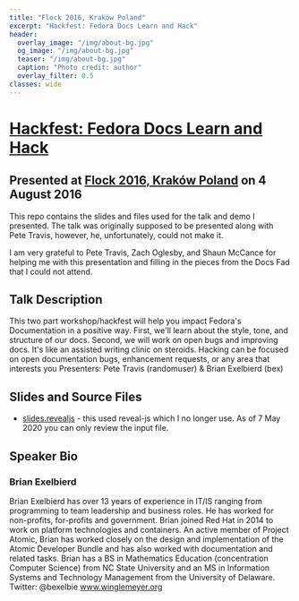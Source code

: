 ```yaml
---
title: "Flock 2016, Kraków Poland"
excerpt: "Hackfest: Fedora Docs Learn and Hack"
header:
  overlay_image: "/img/about-bg.jpg"
  og_image: "/img/about-bg.jpg"
  teaser: "/img/about-bg.jpg"
  caption: "Photo credit: author"
  overlay_filter: 0.5
classes: wide
---
```


# [Hackfest: Fedora Docs Learn and Hack](https://flock2016.sched.org/event/ed4a9f29526b5befe6a86635050cd958)
## Presented at [Flock 2016, Kraków Poland](https://flocktofedora.org) on 4 August 2016

This repo contains the slides and files used for the talk and demo
I presented.  The talk was originally supposed to be presented along
with Pete Travis, however, he, unfortunately, could not make it.

I am very grateful to Pete Travis, Zach Oglesby, and Shaun McCance for
helping me with this presentation and filling in the pieces from the
Docs Fad that I could not attend.

## Talk Description

This two part workshop/hackfest will help you impact Fedora's
Documentation in a positive way. First, we'll learn about the style, tone,
and structure of our docs. Second, we will work on open bugs and improving
docs. It's like an assisted writing clinic on steroids. Hacking can be
focused on open documentation bugs, enhancement requests, or any area that
interests you Presenters: Pete Travis (randomuser) & Brian Exelbierd (bex)

## Slides and Source Files

* [slides.revealjs](slides.revealjs.txt) - this used reveal-js which I no longer use.  As of 7 May 2020 you can only review the input file.

## Speaker Bio

### Brian Exelbierd

Brian Exelbierd has over 13 years of experience in IT/IS ranging from
programming to team leadership and business roles. He has worked for
non-profits, for-profits and government. Brian joined Red Hat in 2014 to
work on platform technologies and containers. An active member of Project
Atomic, Brian has worked closely on the design and implementation of
the Atomic Developer Bundle and has also worked with documentation and
related tasks. Brian has a BS in Mathematics Education (concentration
Computer Science) from NC State University and an MS in Information
Systems and Technology Management from the University of
Delaware. Twitter: @bexelbie www.winglemeyer.org

